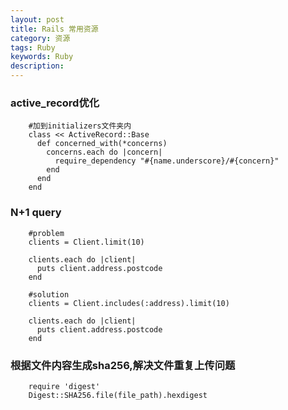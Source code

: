 ```yaml
---
layout: post
title: Rails 常用资源
category: 资源
tags: Ruby
keywords: Ruby
description: 
---
```


### active_record优化

        #加到initializers文件夹内
        class << ActiveRecord::Base
          def concerned_with(*concerns)
            concerns.each do |concern|
              require_dependency "#{name.underscore}/#{concern}"
            end
          end
        end

### N+1 query

        #problem
        clients = Client.limit(10)

        clients.each do |client|
          puts client.address.postcode
        end

        #solution
        clients = Client.includes(:address).limit(10)

        clients.each do |client|
          puts client.address.postcode
        end

### 根据文件内容生成sha256,解决文件重复上传问题

        require 'digest'
        Digest::SHA256.file(file_path).hexdigest